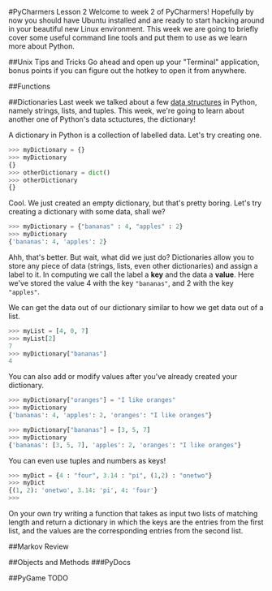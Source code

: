 #PyCharmers Lesson 2
Welcome to week 2 of PyCharmers! Hopefully by now you should have Ubuntu installed and are ready to start hacking around in your beautiful new Linux environment. This week we are going to briefly cover some useful command line tools and put them to use as we learn more about Python.

##Unix Tips and Tricks
Go ahead and open up your "Terminal" application, bonus points if you can figure out the hotkey to open it from anywhere.

##Functions


##Dictionaries
Last week we talked about a few [data structures](http://en.wikipedia.org/wiki/Data_structure) in Python, namely strings, lists, and tuples. This week, we're going to learn about another one of Python's data sctuctures, the dictionary!

A dictionary in Python is a collection of labelled data. Let's try creating one.

```py
>>> myDictionary = {}
>>> myDictionary
{}
>>> otherDictionary = dict()
>>> otherDictionary
{}
```

Cool. We just created an empty dictionary, but that's pretty boring. Let's try creating a dictionary with some data, shall we?

```py
>>> myDictionary = {"bananas" : 4, "apples" : 2}
>>> myDictionary
{'bananas': 4, 'apples': 2}
```

Ahh, that's better. But wait, what did we just do? Dictionaries allow you to store any piece of data (strings, lists, even other dictionaries) and assign a label to it. In computing we call the label a **key** and the data a **value**. Here we've stored the value 4 with the key `"bananas"`, and 2 with the key `"apples"`.

We can get the data out of our dictionary similar to how we get data out of a list.

```py
>>> myList = [4, 0, 7]
>>> myList[2]
7
>>> myDictionary["bananas"]
4
```

You can also add or modify values after you've already created your dictionary.

```py
>>> myDictionary["oranges"] = "I like oranges"
>>> myDictionary
{'bananas': 4, 'apples': 2, 'oranges': "I like oranges"}
```
```py
>>> myDictionary["bananas"] = [3, 5, 7]
>>> myDictionary
{'bananas': [3, 5, 7], 'apples': 2, 'oranges': "I like oranges"}
```

You can even use tuples and numbers as keys!

```py
>>> myDict = {4 : "four", 3.14 : "pi", (1,2) : "onetwo"}
>>> myDict
{(1, 2): 'onetwo', 3.14: 'pi', 4: 'four'}
>>>
```

On your own try writing a function that takes as input two lists of matching length and return a dictionary in which the keys are the entries from the first list, and the values are the corresponding entries from the second list.

##Markov Review

##Objects and Methods
###PyDocs

##PyGame
TODO
